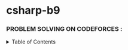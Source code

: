 # csharp-b9

### PROBLEM SOLVING ON CODEFORCES :

<div align="center">

</div>

<details>
  <summary>Table of Contents</summary>
  <ol>
    <li>
      <a href="#about-the-project">About The Project</a>
     
    </li>
   
    <li><a href="#usage">Data Structure</a></li>
    <li><a href="#roadmap">Algorithm</a></li>
    <li><a href="#contributing">Problems</a></li>

  </ol>
</details>
